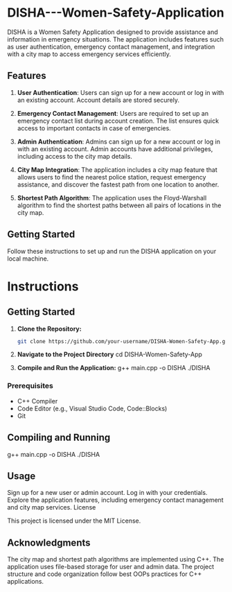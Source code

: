 # DISHA---Women-Safety-Application
DISHA is a Women Safety Application designed to provide assistance and information in emergency situations. The application includes features such as user authentication, emergency contact management, and integration with a city map to access emergency services efficiently.

## Features

1. **User Authentication**: Users can sign up for a new account or log in with an existing account. Account details are stored securely.

2. **Emergency Contact Management**: Users are required to set up an emergency contact list during account creation. The list ensures quick access to important contacts in case of emergencies.

3. **Admin Authentication**: Admins can sign up for a new account or log in with an existing account. Admin accounts have additional privileges, including access to the city map details.

4. **City Map Integration**: The application includes a city map feature that allows users to find the nearest police station, request emergency assistance, and discover the fastest path from one location to another.

5. **Shortest Path Algorithm**: The application uses the Floyd-Warshall algorithm to find the shortest paths between all pairs of locations in the city map.

## Getting Started

Follow these instructions to set up and run the DISHA application on your local machine.

# Instructions

## Getting Started

1. **Clone the Repository:**

   ```bash
   git clone https://github.com/your-username/DISHA-Women-Safety-App.git
2. **Navigate to the Project Directory**
   cd DISHA-Women-Safety-App
3. **Compile and Run the Application:**
   g++ main.cpp -o DISHA
   ./DISHA

   

### Prerequisites

- C++ Compiler
- Code Editor (e.g., Visual Studio Code, Code::Blocks)
- Git


## Compiling and Running
g++ main.cpp -o DISHA
./DISHA

## Usage

Sign up for a new user or admin account.
Log in with your credentials.
Explore the application features, including emergency contact management and city map services.
License

This project is licensed under the MIT License.

## Acknowledgments

The city map and shortest path algorithms are implemented using C++.
The application uses file-based storage for user and admin data.
The project structure and code organization follow best OOPs practices for C++ applications.
